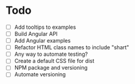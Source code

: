 # Todo

- [ ] Add tooltips to examples
- [ ] Build Angular API
- [ ] Add Angular examples
- [ ] Refactor HTML class names to include "shart"
- [ ] Any way to automate testing?
- [ ] Create a default CSS file for dist
- [ ] NPM package and versioning
- [ ] Automate versioning
